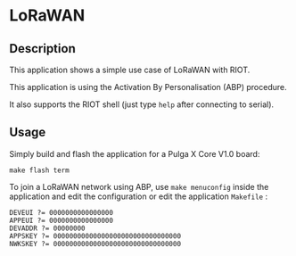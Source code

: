 LoRaWAN
=======

Description
-----------

This application shows a simple use case of LoRaWAN with RIOT.

This application is using the Activation By Personalisation (ABP) procedure.

It also supports the RIOT shell (just type `help` after connecting to serial).

Usage
-----

Simply build and flash the application for a Pulga X Core V1.0 board:

    make flash term

To join a LoRaWAN network using ABP, use `make menuconfig`
inside the application and edit the configuration or edit the application
`Makefile` :

    DEVEUI ?= 0000000000000000
    APPEUI ?= 0000000000000000
    DEVADDR ?= 00000000
    APPSKEY ?= 00000000000000000000000000000000
    NWKSKEY ?= 00000000000000000000000000000000

